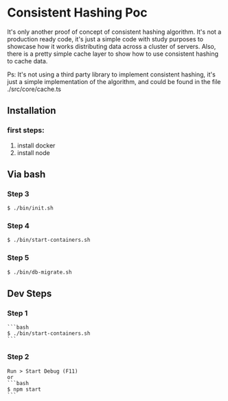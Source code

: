 # Consistent Hashing Poc
It's only another proof of concept of consistent hashing algorithm. It's not a production ready code, it's just a simple code with study purposes to showcase how it works distributing data across a cluster of servers. Also, there is a pretty simple cache layer to show how to use consistent hashing to cache data.

Ps: It's not using a third party library to implement consistent hashing, it's just a simple implementation of the algorithm, and could be found in the file ./src/core/cache.ts

## Installation
### first steps:
  1. install docker
  2. install node

## Via bash
  ### Step 3
  ```bash
  $ ./bin/init.sh
  ```
  ### Step 4
  ```bash
  $ ./bin/start-containers.sh
  ```
  ### Step 5
  ```bash
  $ ./bin/db-migrate.sh
  ```

## Dev Steps
  ### Step 1
    ```bash
    $ ./bin/start-containers.sh
    ```
  ### Step 2
    Run > Start Debug (F11)
    or
    ```bash
    $ npm start
    ```